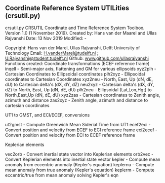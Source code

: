 ## Coordinate Reference System UTILities (crsutil.py)

 crsutil.py    CRSUTIL Coordinate and Time Reference System Toolbox.
 Version 1.0 (1 November 2019).
 Created by: Hans van der Maarel and Ullas Rajvanshi
 Date:       13 Nov 2019
 Modified:   -

   Copyright: Hans van der Marel, Ullas Rajvanshi, Delft University of Technology
   Email:     H.vanderMarel@tudelft.nl ; U.Rajvanshi@student.tudelft.nl
   Github:    www.github.com/ullasrajvanshi
 Functions created:
 Coordinate transformations (ECEF reference frame)
   inqell      - Semi-major axis, flattening and GM for various ellipsoids
   xyz2plh     - Cartesian Coordinates to Ellipsoidal coordinates
   plh2xyz     - Ellipsoidal coordinates to Cartesian Coordinates
   xyz2neu     - North, East, Up (dN, dE, dU) to Cartesian delta's (dX, dY, dZ)
   neu2xyz     - Cartesian delta's (dX, dY, dZ) to North, East, Up (dN, dE, dU)
   plh2neu     - Ellipsoidal (Lat,Lon,Hgt) to North,East,Up (dN, dE, dU)
   xyz2zas     - Cartesian coordinates to Zenith angle, azimuth and distance
   zas2xyz     - Zenith angle, azimuth and distance to cartesian coordinates

 UT1 to GMST, and ECI/ECEF, conversions

   ut2gmst    - Compute Greenwich Mean Siderial Time from UT1
   ecef2eci   - Convert position and velocity from ECEF to ECI reference frame
   eci2ecef   - Convert position and velocity from ECI to ECEF reference frame

 Keplerian elements

   vec2orb     - Convert inertial state vector into Keplerian elements
   orb2vec     - Convert Keplerian elements into inertial state vector
   kepler      - Compute mean anomaly from eccentric anomaly (Kepler's equation)
   keplernu    - Compute mean anomaly from true anomaly (Kepler's equation)
   keplerm     - Compute eccentric/true from mean anomaly solving Kepler's eqn

